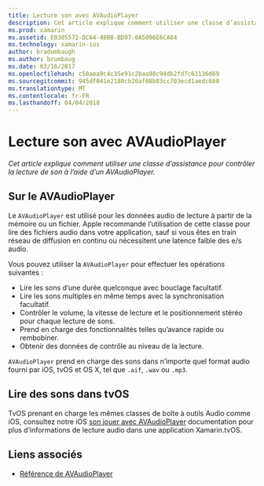 ```yaml
---
title: Lecture son avec AVAudioPlayer
description: Cet article explique comment utiliser une classe d’assistance pour contrôler la lecture de son à l’aide d’un AVAudioPlayer.
ms.prod: xamarin
ms.assetid: E0305572-DC64-48BB-BD97-0A5096E6CA04
ms.technology: xamarin-ios
author: bradumbaugh
ms.author: brumbaug
ms.date: 03/16/2017
ms.openlocfilehash: c50aea9c4c35e91c2baa98c94db2fd7c61136d69
ms.sourcegitcommit: 945df041e2180cb20af08b83cc703ecd1aedc6b0
ms.translationtype: MT
ms.contentlocale: fr-FR
ms.lasthandoff: 04/04/2018
---
```

# <a name="playing-sound-with-avaudioplayer"></a>Lecture son avec AVAudioPlayer

_Cet article explique comment utiliser une classe d’assistance pour contrôler la lecture de son à l’aide d’un AVAudioPlayer._

## <a name="about-the-avaudioplayer"></a>Sur le AVAudioPlayer

Le `AVAudioPlayer` est utilisé pour les données audio de lecture à partir de la mémoire ou un fichier. Apple recommande l’utilisation de cette classe pour lire des fichiers audio dans votre application, sauf si vous êtes en train réseau de diffusion en continu ou nécessitent une latence faible des e/s audio.

Vous pouvez utiliser la `AVAudioPlayer` pour effectuer les opérations suivantes :

- Lire les sons d’une durée quelconque avec bouclage facultatif.
- Lire les sons multiples en même temps avec la synchronisation facultatif.
- Contrôler le volume, la vitesse de lecture et le positionnement stéréo pour chaque lecture de sons.
- Prend en charge des fonctionnalités telles qu’avance rapide ou rembobiner.
- Obtenir des données de contrôle au niveau de la lecture.

`AVAudioPlayer` prend en charge des sons dans n’importe quel format audio fourni par iOS, tvOS et OS X, tel que `.aif`, `.wav` ou `.mp3`.

## <a name="playing-sounds-in-tvos"></a>Lire des sons dans tvOS

TvOS prenant en charge les mêmes classes de boîte à outils Audio comme iOS, consultez notre iOS [son jouer avec AVAudioPlayer](http://developer.xamarin.com/recipes/ios/media/sound/avaudioplayer/) documentation pour plus d’informations de lecture audio dans une application Xamarin.tvOS.



## <a name="related-links"></a>Liens associés

- [Référence de AVAudioPlayer](https://developer.apple.com/library/ios/documentation/AVFoundation/Reference/AVAudioPlayerClassReference/)
